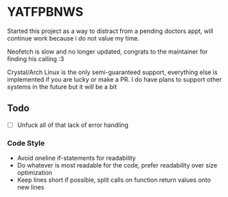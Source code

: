 # YATFPBNWS

Started this project as a way to distract from a pending doctors appt, will continue work because i do not value my time.

Neofetch is slow and no longer updated, congrats to the maintainer for finding his calling :3

Crystal/Arch Linux is the only semi-guaranteed support, everything else is implemented if you are lucky or make a PR. I do have plans to support other systems in the future but it will be a bit

## Todo

- [ ] Unfuck all of that lack of error handling

### Code Style

- Avoid oneline if-statements for readability
- Do whatever is most readable for the code, prefer readability over size optimization
- Keep lines short if possible, split calls on function return values onto new lines
